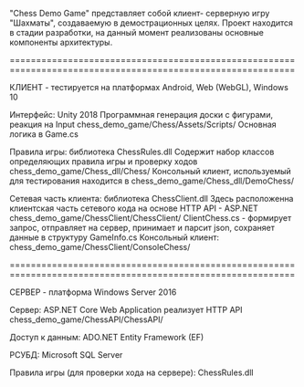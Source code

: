 
"Chess Demo Game" представляет собой клиент- серверную игру "Шахматы", создаваемую в демострационных целях.
Проект находится в стадии разработки, на данный момент реализованы основные компоненты архитектуры.

============================================================================================================

КЛИЕНТ - тестируется на платформах Android, Web (WebGL), Windows 10

Интерфейс: Unity 2018
Программная генерация доски с фигурами, реакция на Input
chess_demo_game/Chess/Assets/Scripts/    Основная логика в Game.cs

Правила игры: библиотека ChessRules.dll
Cодержит набор классов определяющих правила игры и проверку ходов
chess_demo_game/Chess_dll/Chess/
Консольный клиент, используемый для тестирования находится в chess_demo_game/Chess_dll/DemoChess/

Сетевая часть клиента: библиотека ChessClient.dll 
Здесь расположенна клиентская часть сетевого кода на основе HTTP API - ASP.NET
chess_demo_game/ChessClient/ChessClient/
ClientChess.cs - формирует запрос, отправляет на сервер, принимает и парсит json, 
сохраняет данные в структуру GameInfo.cs
Консольный клиент: chess_demo_game/ChessClient/ConsoleChess/

============================================================================================================

СЕРВЕР - платформа Windows Server 2016

Сервер: ASP.NET Core Web Application реализует HTTP API
chess_demo_game/ChessAPI/ChessAPI/

Доступ к данным: ADO.NET Entity Framework (EF)

РСУБД: Microsoft SQL Server

Правила игры (для проверки хода на сервере): ChessRules.dll


